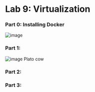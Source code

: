 # Lab 9: Virtualization

### Part 0: Installing Docker
![image](https://user-images.githubusercontent.com/10250444/180333792-2a45e065-1ba7-40ed-9a06-476f7f0b1880.png)


### Part 1:
![image](https://user-images.githubusercontent.com/10250444/180334789-5e57577c-84d2-4375-a18e-6ac514a9c666.png)
Plato cow

### Part 2:


### Part 3:
